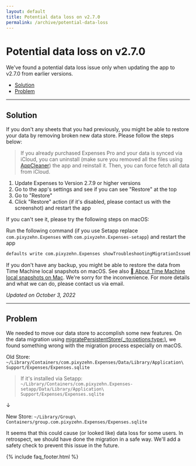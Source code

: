 ```yaml
---
layout: default
title: Potential data loss on v2.7.0
permalink: /archive/potential-data-loss
---
```


# Potential data loss on v2.7.0

We've found a potential data loss issue only when updating the app to v2.7.0 from earlier versions.

- [Solution](#solution)
- [Problem](#problem)

---

## Solution

If you don't any sheets that you had previously, you might be able to restore your data by removing broken new data store. Please follow the steps below:

> If you already purchased Expenses Pro and your data is synced via iCloud, you can uninstall (make sure you removed all the files using [AppCleaner](https://freemacsoft.net/appcleaner/)) the app and reinstall it. Then, you can force fetch all data from iCloud.

1. Update Expenses to Version 2.7.9 or higher versions
2. Go to the app's settings and see if you can see "Restore" at the top
3. Go to "Restore"
3. Click "Restore" action (if it's disabled, please contact us with the screenshot) and restart the app

If you can't see it, please try the following steps on macOS:

Run the following command (if you use Setapp replace `com.pixyzehn.Expenses` with `com.pixyzehn.Expenses-setapp`) and restart the app

```sh
defaults write com.pixyzehn.Expenses showTroubleshootingMigrationIssueEnabled -bool true
```

If you don't have any backup, you might be able to restore the data from Time Machine local snapshots on macOS. See also [ About Time Machine local snapshots on Mac](https://support.apple.com/guide/mac-help/about-time-machine-local-snapshots-mh35933/mac). We're sorry for the inconvenience. For more details and what we can do, please contact us via email.

*Updated on October 3, 2022*

---

## Problem

We needed to move our data store to accomplish some new features. On the data migration using [migratePersistentStore(_:to:options:type:)](https://developer.apple.com/documentation/coredata/nspersistentstorecoordinator/3747534-migratepersistentstore), we found something wrong with the migration process especially on macOS.

Old Store:
`~/Library/Containers/com.pixyzehn.Expenses/Data/Library/Application\ Support/Expenses/Expenses.sqlite`  
> If it's installed via Setapp: `~/Library/Containers/com.pixyzehn.Expenses-setapp/Data/Library/Application\ Support/Expenses/Expenses.sqlite`

↓

New Store:
`~/Library/Group\ Containers/group.com.pixyzehn.Expenses/Expenses.sqlite`

It seems that this could cause (or looked like) data loss for some users. In retrospect, we should have done the migration in a safe way. We'll add a safety check to prevent this issue in the future.

{% include faq_footer.html %}
